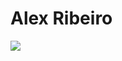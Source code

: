 # Alex Ribeiro 
<img src="{https://img.shields.io/badge/Python-FFD43B?style=for-the-badge&logo=python&logoColor=darkgreen}" />


